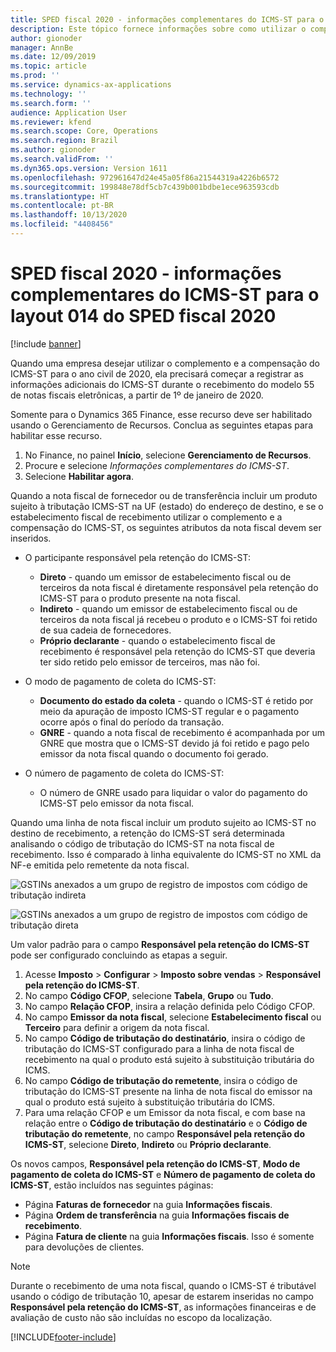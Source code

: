 ```yaml
---
title: SPED fiscal 2020 - informações complementares do ICMS-ST para o layout 014 do SPED fiscal 2020
description: Este tópico fornece informações sobre como utilizar o complemento e a compensação do ICMS-ST para o ano civil de 2020.
author: gionoder
manager: AnnBe
ms.date: 12/09/2019
ms.topic: article
ms.prod: ''
ms.service: dynamics-ax-applications
ms.technology: ''
ms.search.form: ''
audience: Application User
ms.reviewer: kfend
ms.search.scope: Core, Operations
ms.search.region: Brazil
ms.author: gionoder
ms.search.validFrom: ''
ms.dyn365.ops.version: Version 1611
ms.openlocfilehash: 972961647d24e45a05f86a21544319a4226b6572
ms.sourcegitcommit: 199848e78df5cb7c439b001bdbe1ece963593cdb
ms.translationtype: HT
ms.contentlocale: pt-BR
ms.lasthandoff: 10/13/2020
ms.locfileid: "4408456"
---
```

# <a name="sped-fiscal-2020---complementary-information-of-the-icms-st-for-sped-fiscal-2020-layout-014"></a>SPED fiscal 2020 - informações complementares do ICMS-ST para o layout 014 do SPED fiscal 2020

[!include [banner](../includes/banner.md)]

Quando uma empresa desejar utilizar o complemento e a compensação do ICMS-ST para o ano civil de 2020, ela precisará começar a registrar as informações adicionais do ICMS-ST durante o recebimento do modelo 55 de notas fiscais eletrônicas, a partir de 1º de janeiro de 2020.

Somente para o Dynamics 365 Finance, esse recurso deve ser habilitado usando o Gerenciamento de Recursos. Conclua as seguintes etapas para habilitar esse recurso.

1. No Finance, no painel **Início**, selecione **Gerenciamento de Recursos**.
3. Procure e selecione *Informações complementares do ICMS-ST*.
4. Selecione **Habilitar agora**.

Quando a nota fiscal de fornecedor ou de transferência incluir um produto sujeito à tributação ICMS-ST na UF (estado) do endereço de destino, e se o estabelecimento fiscal de recebimento utilizar o complemento e a compensação do ICMS-ST, os seguintes atributos da nota fiscal devem ser inseridos.

- O participante responsável pela retenção do ICMS-ST:
        
    - **Direto** - quando um emissor de estabelecimento fiscal ou de terceiros da nota fiscal é diretamente responsável pela retenção do ICMS-ST para o produto presente na nota fiscal.
    - **Indireto** - quando um emissor de estabelecimento fiscal ou de terceiros da nota fiscal já recebeu o produto e o ICMS-ST foi retido de sua cadeia de fornecedores.
    - **Próprio declarante** - quando o estabelecimento fiscal de recebimento é responsável pela retenção do ICMS-ST que deveria ter sido retido pelo emissor de terceiros, mas não foi.
    
- O modo de pagamento de coleta do ICMS-ST:
        
    - **Documento do estado da coleta** - quando o ICMS-ST é retido por meio da apuração de imposto ICMS-ST regular e o pagamento ocorre após o final do período da transação.
    - **GNRE** - quando a nota fiscal de recebimento é acompanhada por um GNRE que mostra que o ICMS-ST devido já foi retido e pago pelo emissor da nota fiscal quando o documento foi gerado.
    
- O número de pagamento de coleta do ICMS-ST: 
    - O número de GNRE usado para liquidar o valor do pagamento do ICMS-ST pelo emissor da nota fiscal.

Quando uma linha de nota fiscal incluir um produto sujeito ao ICMS-ST no destino de recebimento, a retenção do ICMS-ST será determinada analisando o código de tributação do ICMS-ST na nota fiscal de recebimento. Isso é comparado à linha equivalente do ICMS-ST no XML da NF-e emitida pelo remetente da nota fiscal.

![GSTINs anexados a um grupo de registro de impostos com código de tributação indireta](media/complementary-info-figure-01.PNG)

![GSTINs anexados a um grupo de registro de impostos com código de tributação direta](media/complementary-info-figure-02.PNG)

Um valor padrão para o campo **Responsável pela retenção do ICMS-ST** pode ser configurado concluindo as etapas a seguir.

1. Acesse **Imposto** > **Configurar** > **Imposto sobre vendas** > **Responsável pela retenção do ICMS-ST**.
2. No campo **Código CFOP**, selecione **Tabela**, **Grupo** ou **Tudo**.
3. No campo **Relação CFOP**, insira a relação definida pelo Código CFOP.
4. No campo **Emissor da nota fiscal**, selecione **Estabelecimento fiscal** ou **Terceiro** para definir a origem da nota fiscal.
5. No campo **Código de tributação do destinatário**, insira o código de tributação do ICMS-ST configurado para a linha de nota fiscal de recebimento na qual o produto está sujeito à substituição tributária do ICMS.
6. No campo **Código de tributação do remetente**, insira o código de tributação do ICMS-ST presente na linha de nota fiscal do emissor na qual o produto está sujeito à substituição tributária do ICMS.
7. Para uma relação CFOP e um Emissor da nota fiscal, e com base na relação entre o **Código de tributação do destinatário** e o **Código de tributação do remetente**, no campo **Responsável pela retenção do ICMS-ST**, selecione **Direto**, **Indireto** ou **Próprio declarante**.

Os novos campos, **Responsável pela retenção do ICMS-ST**, **Modo de pagamento de coleta do ICMS-ST** e **Número de pagamento de coleta do ICMS-ST**, estão incluídos nas seguintes páginas:

- Página **Faturas de fornecedor** na guia **Informações fiscais**.
- Página **Ordem de transferência** na guia **Informações fiscais de recebimento**.
- Página **Fatura de cliente** na guia **Informações fiscais**. Isso é somente para devoluções de clientes.

> [!NOTE]
> Durante o recebimento de uma nota fiscal, quando o ICMS-ST é tributável usando o código de tributação 10, apesar de estarem inseridas no campo **Responsável pela retenção do ICMS-ST**, as informações financeiras e de avaliação de custo não são incluídas no escopo da localização.


[!INCLUDE[footer-include](../../includes/footer-banner.md)]